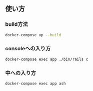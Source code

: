## 使い方

### build方法
```sh
docker-compose up --build
```

### consoleへの入り方
```sh
docker-compose exec app ./bin/rails c
```

### 中への入り方
```sh
docker-compose exec app ash
```

